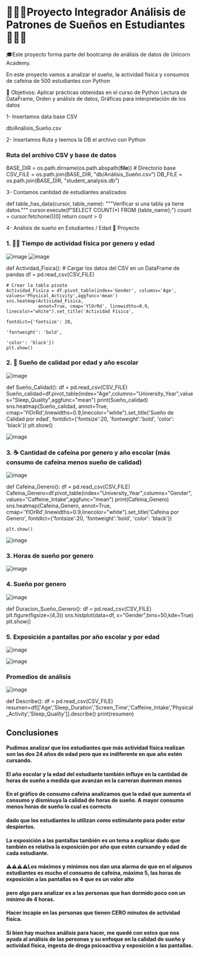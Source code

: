# 🛌🌙😴Proyecto Integrador Análisis de Patrones de Sueños en Estudiantes 🛌🌙😴

🎓Este proyecto forma parte del bootcamp de análisis de datos de Unicorn Academy. 

En este proyecto vamos a analizar el sueño, la actividad física y consumos de cafeína de 500 estudiantes con Python

🚀 Objetivos:
Aplicar prácticas obtenidas en el curso de Python
Lectura de DataFrame, 
Orden y análisis de datos, 
Gráficas para interpretación de los datos

1- Insertamos data base CSV 

db/Análisis_Sueño.csv

2- Insertamos Ruta y leemos la DB el archivo con Python

### Ruta del archivo CSV y base de datos
BASE_DIR = os.path.dirname(os.path.abspath(__file__))  # Directorio base
CSV_FILE = os.path.join(BASE_DIR, "db/Análisis_Sueño.csv")
DB_FILE = os.path.join(BASE_DIR, "student_analysis.db")

3- Contamos cantidad de estudiantes analizados

def table_has_data(cursor, table_name):
    """Verificar si una tabla ya tiene datos."""
    cursor.execute(f"SELECT COUNT(*) FROM {table_name};")
    count = cursor.fetchone()[0]
    return count > 0

4-  Análisis de sueño en Estudiantes / Edad
🎨 Proyecto

### 1. 🏃‍♂️ Tiempo de actividad física por genero y edad

![image](https://github.com/user-attachments/assets/6beb87bd-d25e-4fd3-9fce-2d16dfb0e8db)
![image](https://github.com/user-attachments/assets/52a5bd96-eaff-43ff-8e24-710b9a9ec76f)

def Actividad_Fisica():
    # Cargar los datos del CSV en un DataFrame de pandas
    df = pd.read_csv(CSV_FILE)

    # Crear la tabla pivote
    Actividad_Fisica = df.pivot_table(index='Gender', columns='Age', values='Physical_Activity',aggfunc='mean')
    sns.heatmap(Actividad_Fisica,
                annot=True, cmap='YlOrRd', linewidths=0.9, linecolor="white").set_title('Actividad Física',
                                                                                        fontdict={'fontsize': 20,
                                                                                                'fontweight': 'bold',
                                                                                                'color': 'black'})
    plt.show()

### 2. 🛌 Sueño de calidad por edad y año escolar
![image](https://github.com/user-attachments/assets/9a41b79d-da75-404c-bb46-44d6bcfd52c3)

def Sueño_Calidad():
    df = pd.read_csv(CSV_FILE)
    Sueño_calidad=df.pivot_table(index="Age",columns="University_Year",values="Sleep_Quality",aggfunc="mean")
    print(Sueño_calidad)
    sns.heatmap(Sueño_calidad,
             annot=True, cmap='YlOrRd',linewidths=0.9,linecolor="white").set_title('Sueño de Calidad por edad',
                                                                          fontdict={'fontsize':20,
                                                                                  'fontweight':'bold',
                                                                                  'color': 'black'})
    plt.show()

![image](https://github.com/user-attachments/assets/028ed879-a1b7-4c02-9ee3-ae305332a380)


### 3. ☕ Cantidad de cafeína por genero y año escolar (más consumo de cafeína menos sueño de calidad)

![image](https://github.com/user-attachments/assets/feba66d2-7d62-4176-8439-79afccbfe599)

def Cafeina_Genero():
    df = pd.read_csv(CSV_FILE)
    Cafeina_Genero=df.pivot_table(index="University_Year",columns="Gender",values="Caffeine_Intake",aggfunc="mean")
    print(Cafeina_Genero)
    sns.heatmap(Cafeina_Genero,
             annot=True, cmap='YlOrRd',linewidths=0.9,linecolor="white").set_title('Cafeína por Genero',
                                                                          fontdict={'fontsize':20,
                                                                                  'fontweight':'bold',
                                                                                  'color': 'black'})

    plt.show()

![image](https://github.com/user-attachments/assets/b0e83b78-0700-40a3-863d-2bc73b78ec4e)
    

### 3. Horas de sueño por genero

![image](https://github.com/user-attachments/assets/c9a3be2c-c655-48ba-9329-608d8b1735d8)


### 4. Sueño por genero 

![image](https://github.com/user-attachments/assets/6c0d0f73-0e1f-4176-aae0-5938856938b8)

def Duracion_Sueño_Genero():
    df = pd.read_csv(CSV_FILE)
    plt.figure(figsize=(4,3))
    sns.histplot(data=df, x="Gender",bins=50,kde=True)
plt.show()

### 5. Exposición a pantallas por año escolar y por edad

![image](https://github.com/user-attachments/assets/780efc51-947a-42d5-ada6-2caa23ac7f78)

![image](https://github.com/user-attachments/assets/48deba37-6cac-41ce-9c74-24d1050724db)

### Promedios de análisis

![image](https://github.com/user-attachments/assets/8bc1750f-f79a-4757-8bde-d8dcff12bdd2)

def Describe():
    df = pd.read_csv(CSV_FILE)
    resumen=df[['Age','Sleep_Duration','Screen_Time','Caffeine_Intake','Physical_Activity','Sleep_Quality']].describe()
    print(resumen)

## Conclusiones

#### Pudimos analizar que los estudiantes que más actividad física realizan son las dos 24 años de edad pero que es indiferente en que año estén cursando.
#### El año escolar y la edad del estudiante también influye en la cantidad de horas de sueño a medida que avanzan en la carreran duermen menos
#### En el gráfico de consumo cafeína analizamos que la edad que aumenta el consumo y disminuya la calidad de horas de sueño. A mayor consumo menos horas de sueño lo cual es correcto 
#### dado que los estudiantes lo utilizan como estimulante para poder estar despiertos.
#### La exposición a las pantallas también es un tema a explicar dado que también es relativa la exposición por año que estén cursando y edad de cada estudiante. 

#### ⚠️⚠️⚠️⚠️Los máximos y minimos nos dan una alarma de que en el algunos estudiantes es mucho el consumo de cafeína, máximo 5, las horas de exposición a las pantallas es 4 que es un valor alto 
#### pero algo para analizar es a las personas que han dormido poco con un mínimo de 4 horas. 
#### Hacer incapie en las personas que tienen CERO minutos de actividad física. 

#### Si bien hay muchos análisis para hacer, me quedé con estos que nos ayuda al análisis de las personas y su enfoque en la calidad de sueño y actividad física, ingesta de droga psicoactiva y exposición a las pantallas. 
